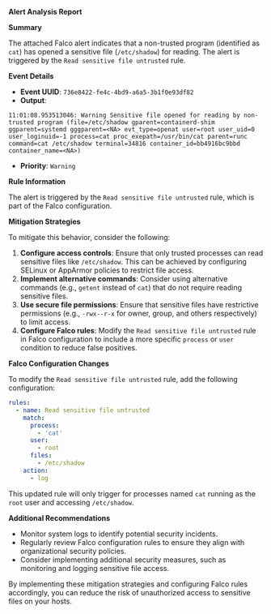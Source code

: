 **Alert Analysis Report**

**Summary**

The attached Falco alert indicates that a non-trusted program (identified as `cat`) has opened a sensitive file (`/etc/shadow`) for reading. The alert is triggered by the `Read sensitive file untrusted` rule.

**Event Details**

* **Event UUID**: `736e8422-fe4c-4bd9-a6a5-3b1f0e93df82`
* **Output**:
```
11:01:08.953513046: Warning Sensitive file opened for reading by non-trusted program (file=/etc/shadow gparent=containerd-shim ggparent=systemd gggparent=<NA> evt_type=openat user=root user_uid=0 user_loginuid=-1 process=cat proc_exepath=/usr/bin/cat parent=runc command=cat /etc/shadow terminal=34816 container_id=bb4916bc9bbd container_name=<NA>)
```
* **Priority**: `Warning`

**Rule Information**

The alert is triggered by the `Read sensitive file untrusted` rule, which is part of the Falco configuration.

**Mitigation Strategies**

To mitigate this behavior, consider the following:

1. **Configure access controls**: Ensure that only trusted processes can read sensitive files like `/etc/shadow`. This can be achieved by configuring SELinux or AppArmor policies to restrict file access.
2. **Implement alternative commands**: Consider using alternative commands (e.g., `getent` instead of `cat`) that do not require reading sensitive files.
3. **Use secure file permissions**: Ensure that sensitive files have restrictive permissions (e.g., `-rwx--r-x` for owner, group, and others respectively) to limit access.
4. **Configure Falco rules**: Modify the `Read sensitive file untrusted` rule in Falco configuration to include a more specific `process` or `user` condition to reduce false positives.

**Falco Configuration Changes**

To modify the `Read sensitive file untrusted` rule, add the following configuration:
```yaml
rules:
  - name: Read sensitive file untrusted
    match:
      process:
        - 'cat'
      user:
        - root
      files:
        - /etc/shadow
    action:
      - log
```
This updated rule will only trigger for processes named `cat` running as the `root` user and accessing `/etc/shadow`.

**Additional Recommendations**

* Monitor system logs to identify potential security incidents.
* Regularly review Falco configuration rules to ensure they align with organizational security policies.
* Consider implementing additional security measures, such as monitoring and logging sensitive file access.

By implementing these mitigation strategies and configuring Falco rules accordingly, you can reduce the risk of unauthorized access to sensitive files on your hosts.